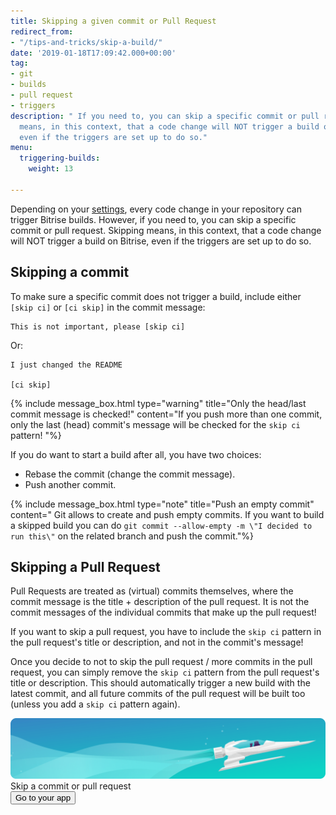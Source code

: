 ```yaml
---
title: Skipping a given commit or Pull Request
redirect_from:
- "/tips-and-tricks/skip-a-build/"
date: '2019-01-18T17:09:42.000+00:00'
tag:
- git
- builds
- pull request
- triggers
description: " If you need to, you can skip a specific commit or pull request. Skipping
  means, in this context, that a code change will NOT trigger a build on Bitrise,
  even if the triggers are set up to do so."
menu:
  triggering-builds:
    weight: 13

---
```

Depending on your [settings](/builds/triggering-builds/triggering-builds/), every code change in your repository can trigger Bitrise builds. However, if you need to, you can skip a specific commit or pull request. Skipping means, in this context, that a code change will NOT trigger a build on Bitrise, even if the triggers are set up to do so.

## Skipping a commit

To make sure a specific commit does not trigger a build, include either `[skip ci]` or `[ci skip]` in the commit message:

    This is not important, please [skip ci]

Or:

    I just changed the README
    
    [ci skip]

{% include message_box.html type="warning" title="Only the head/last commit message is checked!" content="If you push more than one commit, only the last (head) commit's message will be checked for the `skip ci` pattern! "%}

If you do want to start a build after all, you have two choices:

* Rebase the commit (change the commit message).
* Push another commit.

{% include message_box.html type="note" title="Push an empty commit" content=" Git allows to create and push empty commits. If you want to build a skipped build you can do `git commit --allow-empty -m \"I decided to run this\"` on the related branch and push the commit."%}

## Skipping a Pull Request

Pull Requests are treated as (virtual) commits themselves, where the commit message is the title + description of the pull request. It is not the commit messages of the individual commits that make up the pull request!

If you want to skip a pull request, you have to include the `skip ci` pattern in the pull request's title or description, and not in the commit's message!

Once you decide to not to skip the pull request / more commits in the pull request, you can simply remove the `skip ci` pattern from the pull request's title or description. This should automatically trigger a new build with the latest commit, and all future commits of the pull request will be built too (unless you add a `skip ci` pattern again).

<div class="banner">
	<img src="/assets/images/banner-bg-888x170.png" style="border: none;">
	<div class="deploy-text">Skip a commit or pull request</div>
	<a target="_blank" href="https://app.bitrise.io/dashboard/builds"><button class="button">Go to your app</button></a>
</div>